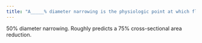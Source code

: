 ```yaml
---
title: "A_____% diameter narrowing is the physiologic point at which flow is restricted enough to result in ischemia under stress conditions."
---
```

50% diameter narrowing. Roughly predicts a 75% cross-sectional area reduction.

